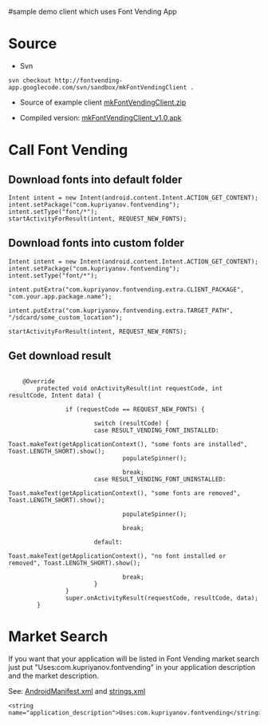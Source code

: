 #sample demo client which uses Font Vending App

# Source #
  * Svn
```
svn checkout http://fontvending-app.googlecode.com/svn/sandbox/mkFontVendingClient .
```

  * Source of example client [mkFontVendingClient.zip](http://code.google.com/p/fontvending-app/downloads/detail?name=mkFontVendingClient.zip&can=2&q=#makechanges)

  * Compiled version: [mkFontVendingClient\_v1.0.apk](http://code.google.com/p/fontvending-app/downloads/detail?name=mkFontVendingClient_v1.0.apk&can=2&q=#makechanges)


# Call Font Vending #
## Download fonts into default folder ##
```
Intent intent = new Intent(android.content.Intent.ACTION_GET_CONTENT);
intent.setPackage("com.kupriyanov.fontvending");
intent.setType("font/*");
startActivityForResult(intent, REQUEST_NEW_FONTS);
```
## Download fonts into custom folder ##
```
Intent intent = new Intent(android.content.Intent.ACTION_GET_CONTENT);
intent.setPackage("com.kupriyanov.fontvending");
intent.setType("font/*");

intent.putExtra("com.kupriyanov.fontvending.extra.CLIENT_PACKAGE", "com.your.app.package.name");
                        intent.putExtra("com.kupriyanov.fontvending.extra.TARGET_PATH", "/sdcard/some_custom_location");

startActivityForResult(intent, REQUEST_NEW_FONTS);
```
## Get download result ##

```

    @Override
        protected void onActivityResult(int requestCode, int resultCode, Intent data) {

                if (requestCode == REQUEST_NEW_FONTS) {

                        switch (resultCode) {
                        case RESULT_VENDING_FONT_INSTALLED:
                                Toast.makeText(getApplicationContext(), "some fonts are installed", Toast.LENGTH_SHORT).show();
                                populateSpinner();

                                break;
                        case RESULT_VENDING_FONT_UNINSTALLED:
                                Toast.makeText(getApplicationContext(), "some fonts are removed", Toast.LENGTH_SHORT).show();

                                populateSpinner();

                                break;

                        default:
                                Toast.makeText(getApplicationContext(), "no font installed or removed", Toast.LENGTH_SHORT).show();

                                break;
                        }
                }
                super.onActivityResult(requestCode, resultCode, data);
        }
```

# Market Search #
If you want that your application will be listed in Font Vending market search just put "Uses:com.kupriyanov.fontvending" in your application description and the market description.

See: [AndroidManifest.xml](http://code.google.com/p/fontvending-app/source/browse/sandbox/mkFontVendingClient/AndroidManifest.xml)
and
[strings.xml](http://code.google.com/p/fontvending-app/source/browse/sandbox/mkFontVendingClient/res/values/strings.xml)
```
<string name="application_description">Uses:com.kupriyanov.fontvending</string>
```